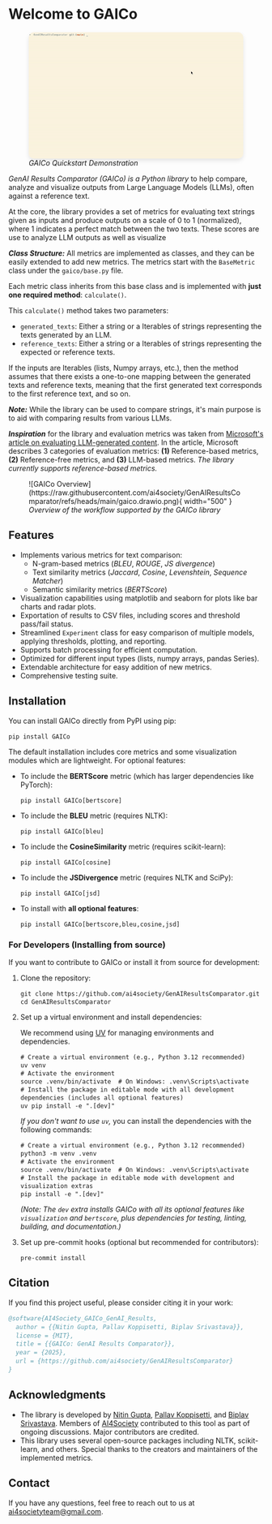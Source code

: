 # Welcome to GAICo

<figure markdown="span">
  <img src="https://raw.githubusercontent.com/ai4society/GenAIResultsComparator/refs/heads/main/quickstart.gif" alt="GIF Showing GAICo's Quickstart" style="display: block; margin: auto; border-radius: 10px; box-shadow: 0 4px 8px rgba(0, 0, 0, 0.1);">
  <figcaption><em>GAICo Quickstart Demonstration</em></figcaption>
</figure>

_GenAI Results Comparator (GAICo) is a Python library_ to help compare, analyze and visualize outputs from Large Language Models (LLMs), often against a reference text.

At the core, the library provides a set of metrics for evaluating text strings given as inputs and produce outputs on a scale of 0 to 1 (normalized), where 1 indicates a perfect match between the two texts. These scores are use to analyze LLM outputs as well as visualize

**_Class Structure:_** All metrics are implemented as classes, and they can be easily extended to add new metrics. The metrics start with the `BaseMetric` class under the `gaico/base.py` file.

Each metric class inherits from this base class and is implemented with **just one required method**: `calculate()`.

This `calculate()` method takes two parameters:

- `generated_texts`: Either a string or a Iterables of strings representing the texts generated by an LLM.
- `reference_texts`: Either a string or a Iterables of strings representing the expected or reference texts.

If the inputs are Iterables (lists, Numpy arrays, etc.), then the method assumes that there exists a one-to-one mapping between the generated texts and reference texts, meaning that the first generated text corresponds to the first reference text, and so on.

**_Note:_** While the library can be used to compare strings, it's main purpose is to aid with comparing results from various LLMs.

**_Inspiration_** for the library and evaluation metrics was taken from [Microsoft's
article on evaluating LLM-generated content](https://learn.microsoft.com/en-us/ai/playbook/technology-guidance/generative-ai/working-with-llms/evaluation/list-of-eval-metrics). In the article, Microsoft describes 3 categories of evaluation metrics: **(1)** Reference-based metrics, **(2)** Reference-free metrics, and **(3)** LLM-based metrics. _The library currently supports reference-based metrics._

<figure markdown="span">
  ![GAICo Overview](https://raw.githubusercontent.com/ai4society/GenAIResultsComparator/refs/heads/main/gaico.drawio.png){ width="500" }
  <figcaption><em>Overview of the workflow supported by the <i>GAICo</i> library</em></figcaption>
</figure>

## Features

- Implements various metrics for text comparison:
  - N-gram-based metrics (_BLEU_, _ROUGE_, _JS divergence_)
  - Text similarity metrics (_Jaccard_, _Cosine_, _Levenshtein_, _Sequence Matcher_)
  - Semantic similarity metrics (_BERTScore_)
- Visualization capabilities using matplotlib and seaborn for plots like bar charts and radar plots.
- Exportation of results to CSV files, including scores and threshold pass/fail status.
- Streamlined `Experiment` class for easy comparison of multiple models, applying thresholds, plotting, and reporting.
- Supports batch processing for efficient computation.
- Optimized for different input types (lists, numpy arrays, pandas Series).
- Extendable architecture for easy addition of new metrics.
- Comprehensive testing suite.

## Installation

You can install GAICo directly from PyPI using pip:

```shell
pip install GAICo
```

The default installation includes core metrics and some visualization modules which are lightweight. For optional features:

- To include the **BERTScore** metric (which has larger dependencies like PyTorch):

  ```shell
  pip install GAICo[bertscore]
  ```

- To include the **BLEU** metric (requires NLTK):

  ```shell
  pip install GAICo[bleu]
  ```

- To include the **CosineSimilarity** metric (requires scikit-learn):

  ```shell
  pip install GAICo[cosine]
  ```

- To include the **JSDivergence** metric (requires NLTK and SciPy):

  ```shell
  pip install GAICo[jsd]
  ```

- To install with **all optional features**:
  ```shell
  pip install GAICo[bertscore,bleu,cosine,jsd]
  ```

### For Developers (Installing from source)

If you want to contribute to GAICo or install it from source for development:

1. Clone the repository:

   ```shell
   git clone https://github.com/ai4society/GenAIResultsComparator.git
   cd GenAIResultsComparator
   ```

2. Set up a virtual environment and install dependencies:

   We recommend using [UV](https://docs.astral.sh/uv/#installation) for managing environments and dependencies.

   ```shell
   # Create a virtual environment (e.g., Python 3.12 recommended)
   uv venv
   # Activate the environment
   source .venv/bin/activate  # On Windows: .venv\Scripts\activate
   # Install the package in editable mode with all development dependencies (includes all optional features)
   uv pip install -e ".[dev]"
   ```

   _If you don't want to use `uv`,_ you can install the dependencies with the following commands:

   ```shell
   # Create a virtual environment (e.g., Python 3.12 recommended)
   python3 -m venv .venv
   # Activate the environment
   source .venv/bin/activate  # On Windows: .venv\Scripts\activate
   # Install the package in editable mode with development and visualization extras
   pip install -e ".[dev]"
   ```

   _(Note: The `dev` extra installs GAICo with all its optional features like `visualization` and `bertscore`, plus dependencies for testing, linting, building, and documentation.)_

3. Set up pre-commit hooks (optional but recommended for contributors):

   ```shell
   pre-commit install
   ```

## Citation

If you find this project useful, please consider citing it in your work:

```bibtex
@software{AI4Society_GAICo_GenAI_Results,
  author = {{Nitin Gupta, Pallav Koppisetti, Biplav Srivastava}},
  license = {MIT},
  title = {{GAICo: GenAI Results Comparator}},
  year = {2025},
  url = {https://github.com/ai4society/GenAIResultsComparator}
}
```

## Acknowledgments

- The library is developed by [Nitin Gupta](https://github.com/g-nitin), [Pallav Koppisetti](https://github.com/pallavkoppisetti), and [Biplav Srivastava](https://github.com/biplav-s). Members of [AI4Society](https://ai4society.github.io) contributed to this tool as part of ongoing discussions. Major contributors are credited.
- This library uses several open-source packages including NLTK, scikit-learn, and others. Special thanks to the creators and maintainers of the implemented metrics.

## Contact

If you have any questions, feel free to reach out to us at [ai4societyteam@gmail.com](mailto:ai4societyteam@gmail.com).
